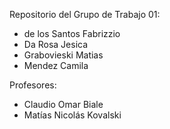 Repositorio del Grupo de Trabajo 01:
- de los Santos Fabrizzio
- Da Rosa Jesica
- Grabovieski Matias
- Mendez Camila

Profesores:
- Claudio Omar Biale
- Matías Nicolás Kovalski
